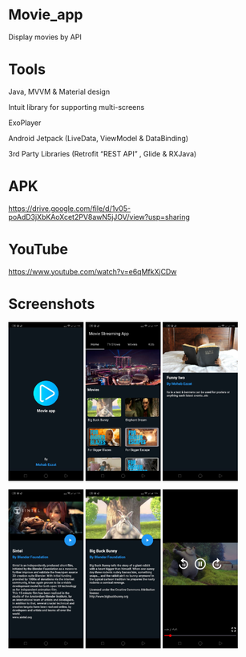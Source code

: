 # Movie_app
Display movies by API

# Tools

Java, MVVM & Material design

Intuit library for supporting multi-screens

ExoPlayer

Android Jetpack (LiveData, ViewModel & DataBinding)
 
3rd Party Libraries (Retrofit “REST API” , Glide & RXJava)

# APK

https://drive.google.com/file/d/1v05-poAdD3jXbKAoXcet2PV8awN5jJOV/view?usp=sharing

# YouTube

https://www.youtube.com/watch?v=e6qMfkXjCDw

# Screenshots

<img src="app\src\movies pic\a.jpeg" hight="75" width="150"> <img src="app\src\movies pic\b.jpeg" hight="75" width="150"> <img src="app\src\movies pic\c.jpeg" hight="75" width="150">

<img src="app\src\movies pic\d.jpeg" hight="75" width="150"> <img src="app\src\movies pic\e.jpeg" hight="75" width="150"> <img src="app\src\movies pic\f.jpeg" hight="75" width="150">
